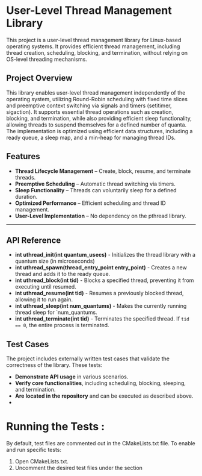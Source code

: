 # **User-Level Thread Management Library**
This project is a user-level thread management library for Linux-based operating systems. It provides efficient thread management, including thread creation, scheduling, blocking, and termination, without relying on OS-level threading mechanisms.

## **Project Overview**  
This library enables user-level thread management independently of the operating system, utilizing Round-Robin scheduling with fixed time slices and preemptive context switching via signals and timers (setitimer, sigaction). It supports essential thread operations such as creation, blocking, and termination, while also providing efficient sleep functionality, allowing threads to suspend themselves for a defined number of quanta. The implementation is optimized using efficient data structures, including a ready queue, a sleep map, and a min-heap for managing thread IDs.

## **Features**
- **Thread Lifecycle Management** – Create, block, resume, and terminate threads.
- **Preemptive Scheduling** – Automatic thread switching via timers.
- **Sleep Functionality** – Threads can voluntarily sleep for a defined duration.
- **Optimized Performance** – Efficient scheduling and thread ID management.
- **User-Level Implementation** – No dependency on the pthread library.
---

## **API Reference**
- **int uthread_init(int quantum_usecs)** - Initializes the thread library with a quantum size (in microseconds)
- **int uthread_spawn(thread_entry_point entry_point)** - Creates a new thread and adds it to the ready queue.  
- **int uthread_block(int tid)** - Blocks a specified thread, preventing it from executing until resumed. 
- **int uthread_resume(int tid)** - Resumes a previously blocked thread, allowing it to run again.  
- **int uthread_sleep(int num_quantums)** - Makes the currently running thread sleep for `num_quantums.
- **int uthread_terminate(int tid)** - Terminates the specified thread. If `tid == 0`, the entire process is terminated.  

## **Test Cases**  
The project includes externally written test cases that validate the correctness of the library. These tests:
- **Demonstrate API usage** in various scenarios.
- **Verify core functionalities**, including scheduling, blocking, sleeping, and termination.
- **Are located in the repository** and can be executed as described above.
- 
# **Running the Tests** :
  By default, test files are commented out in the CMakeLists.txt file. To enable and run specific tests:
  1) Open CMakeLists.txt.
  2) Uncomment the desired test files under the section
